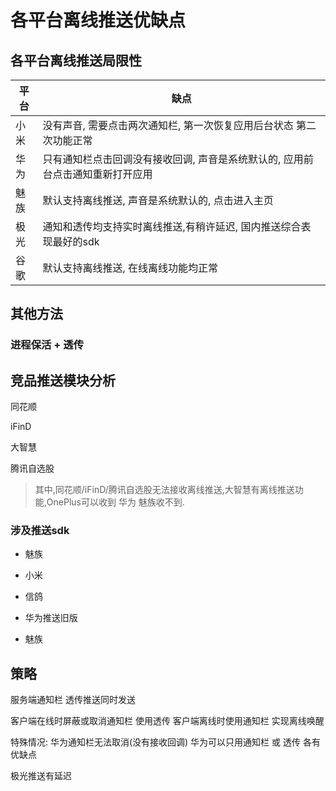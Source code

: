 # 各平台离线推送优缺点

## 各平台离线推送局限性
|平台 | 缺点 |
|---  |---   |
|小米|没有声音, 需要点击两次通知栏, 第一次恢复应用后台状态 第二次功能正常|
|华为|只有通知栏点击回调没有接收回调, 声音是系统默认的, 应用前台点击通知重新打开应用|
|魅族|默认支持离线推送, 声音是系统默认的, 点击进入主页|
|极光|通知和透传均支持实时离线推送,有稍许延迟, 国内推送综合表现最好的sdk|
|谷歌|默认支持离线推送, 在线离线功能均正常|

## 其他方法

### 进程保活 + 透传

## 竞品推送模块分析

同花顺

iFinD

大智慧

腾讯自选股

> 其中,同花顺/iFinD/腾讯自选股无法接收离线推送,大智慧有离线推送功能,OnePlus可以收到 华为 魅族收不到.

### 涉及推送sdk

- 魅族

- 小米

- 信鸽

- 华为推送旧版

- 魅族

## 策略

服务端通知栏 透传推送同时发送

客户端在线时屏蔽或取消通知栏 使用透传 客户端离线时使用通知栏 实现离线唤醒

特殊情况: 华为通知栏无法取消(没有接收回调) 华为可以只用通知栏 或 透传 各有优缺点

极光推送有延迟